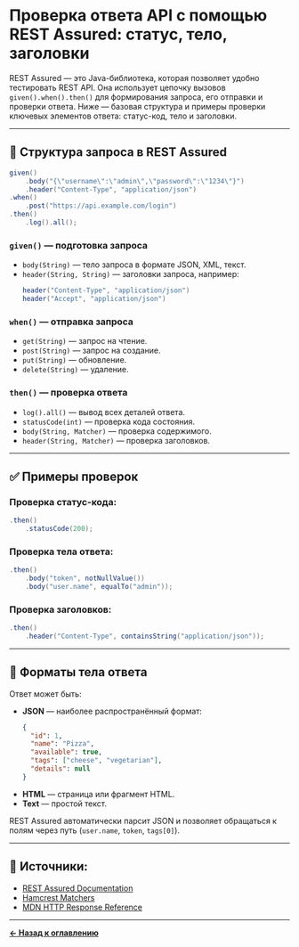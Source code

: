 # Проверка ответа API с помощью REST Assured: статус, тело, заголовки

REST Assured — это Java-библиотека, которая позволяет удобно тестировать REST API. Она использует цепочку вызовов `given().when().then()` для формирования запроса, его отправки и проверки ответа. Ниже — базовая структура и примеры проверки ключевых элементов ответа: статус-код, тело и заголовки.

---

## 🔧 Структура запроса в REST Assured

```java
given()
    .body("{\"username\":\"admin\",\"password\":\"1234\"}")
    .header("Content-Type", "application/json")
.when()
    .post("https://api.example.com/login")
.then()
    .log().all();
```

### `given()` — подготовка запроса
- `body(String)` — тело запроса в формате JSON, XML, текст.
- `header(String, String)` — заголовки запроса, например:
  ```java
  header("Content-Type", "application/json")
  header("Accept", "application/json")
  ```

### `when()` — отправка запроса
- `get(String)` — запрос на чтение.
- `post(String)` — запрос на создание.
- `put(String)` — обновление.
- `delete(String)` — удаление.

### `then()` — проверка ответа
- `log().all()` — вывод всех деталей ответа.
- `statusCode(int)` — проверка кода состояния.
- `body(String, Matcher)` — проверка содержимого.
- `header(String, Matcher)` — проверка заголовков.

---

## ✅ Примеры проверок

### Проверка статус-кода:
```java
.then()
    .statusCode(200);
```

### Проверка тела ответа:
```java
.then()
    .body("token", notNullValue())
    .body("user.name", equalTo("admin"));
```

### Проверка заголовков:
```java
.then()
    .header("Content-Type", containsString("application/json"));
```

---

## 📄 Форматы тела ответа

Ответ может быть:
- **JSON** — наиболее распространённый формат:
  ```json
  {
    "id": 1,
    "name": "Pizza",
    "available": true,
    "tags": ["cheese", "vegetarian"],
    "details": null
  }
  ```
- **HTML** — страница или фрагмент HTML.
- **Text** — простой текст.

REST Assured автоматически парсит JSON и позволяет обращаться к полям через путь (`user.name`, `token`, `tags[0]`).

---

## 🔗 Источники:
- [REST Assured Documentation](https://rest-assured.io/)
- [Hamcrest Matchers](http://hamcrest.org/JavaHamcrest/)
- [MDN HTTP Response Reference](https://developer.mozilla.org/en-US/docs/Web/HTTP/Status)

---
[**← Назад к оглавлению**](../../../README.md)
